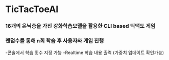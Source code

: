 # TicTacToeAI

### 16개의 은닉층을 가진 강화학습모델을 활용한 CLI based 틱택토 게임
### 랜덤수를 통해 n회 학습 후 사용자와 게임 진행

-콘솔에서 학습 횟수 지정 가능
-Realtime 학습 내용 출력 (가중치 업데이트 확인가능)

